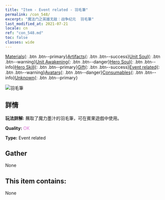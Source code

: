 ```yaml
---
title: "Item - Event related - 羽毛筆"
permalink: /con_548/
excerpt: "魔法门之英雄无敌：战争纪元  羽毛筆"
last_modified_at: 2021-07-21
locale: cn
ref: "con_548.md"
toc: false
classes: wide
---
```

 [Materials](/ItemsCN/){: .btn .btn--primary}[Artifacts](/ItemsCN/Artifacts/){: .btn .btn--success}[Unit Soul](/ItemsCN/UnitSoul/){: .btn .btn--warning}[Unit Awakening](/ItemsCN/UnitAwakening/){: .btn .btn--danger}[Hero Soul](/ItemsCN/HeroSoul/){: .btn .btn--info}[Hero Skill](/ItemsCN/HeroSkill/){: .btn .btn--primary}[Gift](/ItemsCN/Gift/){: .btn .btn--success}[Event related](/ItemsCN/Events/){: .btn .btn--warning}[Avatars](/ItemsCN/Avatars/){: .btn .btn--danger}[Consumables](/ItemsCN/Consumables/){: .btn .btn--info}[Unknown](/ItemsCN/Unknown/){: .btn .btn--primary}

 ![羽毛筆](/images/t/i_10034.png)

## 詳情
 **玩法詳解:** 蘸取了魔力墨汁的羽毛筆，可在賓果遊戲中使用。

 **Quality:** <span style="color: #DA70D6">OK</span>

 **Type:** Event related

## Gather

  None

## This item contains:

  None

